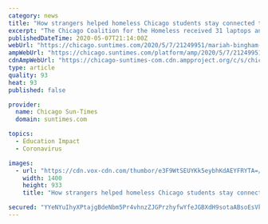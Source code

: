 ```yaml
---
category: news
title: "How strangers helped homeless Chicago students stay connected to the classroom after their schools closed"
excerpt: "The Chicago Coalition for the Homeless received 31 laptops and $1,395 in gift cards to hand out to families in need after CPS student Mariah Bingham shared her story of trying to survive during the pandemic."
publishedDateTime: 2020-05-07T21:14:00Z
webUrl: "https://chicago.suntimes.com/2020/5/7/21249951/mariah-bingham-cps-student-laptop-coalition-homeless"
ampWebUrl: "https://chicago.suntimes.com/platform/amp/2020/5/7/21249951/mariah-bingham-cps-student-laptop-coalition-homeless"
cdnAmpWebUrl: "https://chicago-suntimes-com.cdn.ampproject.org/c/s/chicago.suntimes.com/platform/amp/2020/5/7/21249951/mariah-bingham-cps-student-laptop-coalition-homeless"
type: article
quality: 93
heat: 93
published: false

provider:
  name: Chicago Sun-Times
  domain: suntimes.com

topics:
  - Education Impact
  - Coronavirus

images:
  - url: "https://cdn.vox-cdn.com/thumbor/e3F9WtSEUYKk5eybhKdAEYFRYTA=/1400x0/filters:no_upscale()/cdn.vox-cdn.com/uploads/chorus_asset/file/19949582/merlin_90350680.jpg"
    width: 1400
    height: 933
    title: "How strangers helped homeless Chicago students stay connected to the classroom after their schools closed"

secured: "YYeNYuIhyXPtajgBdeNbm5Pr4vhnzZJGPrzhyfwYfeJGBXdH9sotaABsoEsVkd65PezrpStoPTlguS3Y7gXQDJtWD4N65dYJUJBywuIWCsGb0030BBL7DeLSB2zmIdL16zTJioJBPJc1Pit+yYr9qJZg96xLrYM/tBy5aw4xAkpyqqUnaip4wBc1K4SI54VPct6aOI/uyrNSewTBNS1OHzt4kLexozC9gQKh8VEzw+btfJ1lmOYKK53RYAVlk6buVaZaTKqmmxQP6+9uvnGN4lOCLRDolRoXGBMo1lBFSKJ4GuGbFgDXzPBbEs+g68no;eRwuLXM/ekDCJT3W+fAlzA=="
---
```



